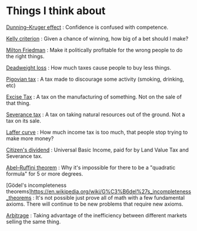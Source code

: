 # Things I think about

[Dunning–Kruger effect](https://en.wikipedia.org/wiki/Dunning%E2%80%93Kruger_effect)
: Confidence is confused with competence.

[Kelly criterion](https://en.wikipedia.org/wiki/Kelly_criterion)
: Given a chance of winning, how big of a bet should I make?

[Milton Friedman](https://en.wikiquote.org/wiki/Milton_Friedman)
: Make it politically profitable for the wrong people to do the right things.

[Deadweight loss](https://en.wikipedia.org/wiki/Deadweight_loss)
: How much taxes cause people to buy less things.

[Pigovian tax](https://en.wikipedia.org/wiki/Pigovian_tax)
: A tax made to discourage some activity (smoking, drinking, etc)

[Excise Tax](https://en.wikipedia.org/wiki/Excise)
: A tax on the manufacturing of something. Not on the sale of that thing.

[Severance tax](https://en.wikipedia.org/wiki/Severance_tax)
: A tax on taking natural resources out of the ground. Not a tax on its sale.

[Laffer curve](https://en.wikipedia.org/wiki/Laffer_curve)
: How much income tax is too much, that people stop trying to make more money?

[Citizen's dividend](https://en.wikipedia.org/wiki/Citizen%27s_dividend)
: Universal Basic Income, paid for by Land Value Tax and Severance tax.

[Abel–Ruffini theorem](https://en.wikipedia.org/wiki/Abel%E2%80%93Ruffini_theorem)
: Why it's impossible for there to be a "quadratic formula" for 5 or more degrees.

[Gödel's incompleteness theorems]https://en.wikipedia.org/wiki/G%C3%B6del%27s_incompleteness_theorems
: It's not possible just prove all of math with a few fundamental axioms. There will continue to be new problems that require new axioms.

[Arbitrage](https://en.wikipedia.org/wiki/Arbitrage)
: Taking advantage of the inefficiency between different markets selling the same thing.
